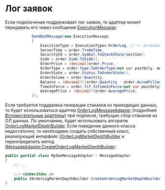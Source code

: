 # Лог заявок

Если подключение поддерживает лог заявок, то адаптер может передавать его через сообщение [ExecutionMessage](../api/StockSharp.Messages.ExecutionMessage.html):

```cs
			SendOutMessage(new ExecutionMessage
			{
				ExecutionType = ExecutionTypes.OrderLog, // <- устанавливаем признак того, что сообщение содержил ОЛ
				ServerTime = order.TradeTime,
				SecurityId = order.Symbol.ToStockSharp(section),
				Side = order.Side.ToSide(),
				OrderPrice = (decimal)order.Price,
				OrderType = order.Type.ToOrderType(out var postOnly, out _),
				OrderState = order.Status.ToOrderState(),
				OrderVolume = order.Quantity,
				Balance = (decimal?)(order.Quantity - order.AccumFilled),
				TimeInForce = order.Tif.ToTimeInForce(out var postOnly2),
				AveragePrice = (decimal?)order.AveragePrice,
			});
```

Если требуется поддержка генерации стаканов из приходящих данных, то будет использоваться адаптер [OrderLogMessageAdapter](../api/StockSharp.Algo.OrderLogMessageAdapter.html) (подробнее [Вспомогательные адаптеры](Messages_adapters_chain.md)) при подписке, требущих сбор стаканов из ОЛ данных. По умолчанию, будет использовать алгоритм [OrderLogMarketDepthBuilder](../api/StockSharp.Messages.OrderLogMarketDepthBuilder.html). Если поведение данного класса недостаточно, то необходимо создать собственный класс, реализующий интерфейс [IOrderLogMarketDepthBuilder](../api/StockSharp.Messages.IOrderLogMarketDepthBuilder.html) и переопределить метод [IMessageAdapter.CreateOrderLogMarketDepthBuilder](../api/StockSharp.Messages.IMessageAdapter.CreateOrderLogMarketDepthBuilder.html):

```cs
public partial class MyOwnMessageAdapter : MessageAdapter
{
	// ...
	
	/// <inheritdoc />
	public IOrderLogMarketDepthBuilder CreateOrderLogMarketDepthBuilder(SecurityId securityId) => new MyOwnOrderLogMarketDepthBuilder();
}
```
